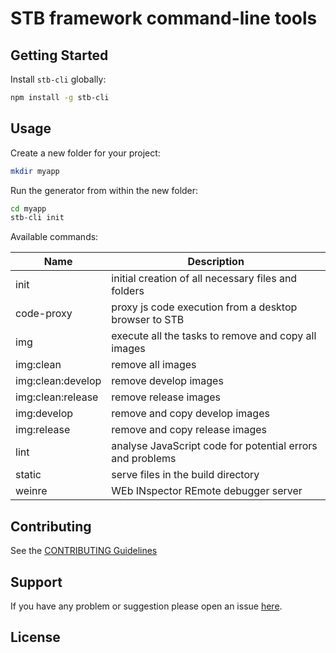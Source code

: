 STB framework command-line tools
================================

## Getting Started

Install `stb-cli` globally:

```bash
npm install -g stb-cli
```

## Usage

Create a new folder for your project:

```bash
mkdir myapp
```

Run the generator from within the new folder:

```bash
cd myapp
stb-cli init
```

Available commands:

 Name              | Description
-------------------|-------------
 init              | initial creation of all necessary files and folders
 code-proxy        | proxy js code execution from a desktop browser to STB
 img               | execute all the tasks to remove and copy all images
 img:clean         | remove all images
 img:clean:develop | remove develop images
 img:clean:release | remove release images
 img:develop       | remove and copy develop images
 img:release       | remove and copy release images
 lint              | analyse JavaScript code for potential errors and problems
 static            | serve files in the build directory
 weinre            | WEb INspector REmote debugger server


## Contributing

See the [CONTRIBUTING Guidelines](https://...)


## Support
If you have any problem or suggestion please open an issue [here](https://.../issues).


## License
